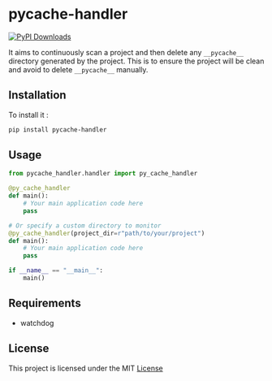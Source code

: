 # pycache-handler

[![PyPI Downloads](https://img.shields.io/pypi/dm/pycache-handler.svg?label=PyPI%20downloads)](
https://pypi.org/project/pycache-handler/)


It aims to continuously scan a project and then delete any `__pycache__` directory generated by the project. This is to ensure the project will be clean and avoid to delete `__pycache__` manually.


## Installation

To install it :

```sh
pip install pycache-handler
```


## Usage

```python
from pycache_handler.handler import py_cache_handler

@py_cache_handler
def main():
    # Your main application code here
    pass

# Or specify a custom directory to monitor
@py_cache_handler(project_dir=r"path/to/your/project")
def main():
    # Your main application code here
    pass

if __name__ == "__main__":
    main()
```


## Requirements
- watchdog

## License
This project is licensed under the MIT [License](LICENSE.md)

